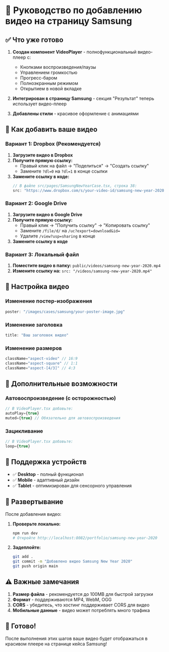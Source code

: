 # 🎥 Руководство по добавлению видео на страницу Samsung

## ✅ Что уже готово

1. **Создан компонент VideoPlayer** - полнофункциональный видео-плеер с:
   - Кнопками воспроизведения/паузы
   - Управлением громкостью
   - Прогресс-баром
   - Полноэкранным режимом
   - Открытием в новой вкладке

2. **Интегрирован в страницу Samsung** - секция "Результат" теперь использует видео-плеер

3. **Добавлены стили** - красивое оформление с анимациями

## 📁 Как добавить ваше видео

### Вариант 1: Dropbox (Рекомендуется)

1. **Загрузите видео в Dropbox**
2. **Получите прямую ссылку:**
   - Правый клик на файл → "Поделиться" → "Создать ссылку"
   - Замените `?dl=0` на `?dl=1` в конце ссылки
3. **Замените ссылку в коде:**
   ```typescript
   // В файле src/pages/SamsungNewYearCase.tsx, строка 38:
   src: "https://www.dropbox.com/s/your-video-id/samsung-new-year-2020.mp4?dl=1"
   ```

### Вариант 2: Google Drive

1. **Загрузите видео в Google Drive**
2. **Получите прямую ссылку:**
   - Правый клик → "Получить ссылку" → "Копировать ссылку"
   - Замените `/file/d/` на `/uc?export=download&id=`
   - Удалите `/view?usp=sharing` в конце
3. **Замените ссылку в коде**

### Вариант 3: Локальный файл

1. **Поместите видео в папку:** `public/videos/samsung-new-year-2020.mp4`
2. **Измените ссылку на:** `src: "/videos/samsung-new-year-2020.mp4"`

## 🎨 Настройка видео

### Изменение постер-изображения
```typescript
poster: "/images/cases/samsung/your-poster-image.jpg"
```

### Изменение заголовка
```typescript
title: "Ваш заголовок видео"
```

### Изменение размеров
```typescript
className="aspect-video" // 16:9
className="aspect-square" // 1:1
className="aspect-[4/3]" // 4:3
```

## 🔧 Дополнительные возможности

### Автовоспроизведение (с осторожностью)
```typescript
// В VideoPlayer.tsx добавьте:
autoPlay={true}
muted={true} // Обязательно для автовоспроизведения
```

### Зацикливание
```typescript
// В VideoPlayer.tsx добавьте:
loop={true}
```

## 📱 Поддержка устройств

- ✅ **Desktop** - полный функционал
- ✅ **Mobile** - адаптивный дизайн
- ✅ **Tablet** - оптимизирован для сенсорного управления

## 🚀 Развертывание

После добавления видео:

1. **Проверьте локально:**
   ```bash
   npm run dev
   # Откройте http://localhost:8082/portfolio/samsung-new-year-2020
   ```

2. **Задеплойте:**
   ```bash
   git add .
   git commit -m "Добавлено видео Samsung New Year 2020"
   git push origin main
   ```

## ⚠️ Важные замечания

1. **Размер файла** - рекомендуется до 100MB для быстрой загрузки
2. **Формат** - поддерживаются MP4, WebM, OGG
3. **CORS** - убедитесь, что хостинг поддерживает CORS для видео
4. **Мобильные данные** - видео может потреблять много трафика

## 🎯 Готово!

После выполнения этих шагов ваше видео будет отображаться в красивом плеере на странице кейса Samsung!
